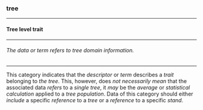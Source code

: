 ### tree



------
#### Tree level trait



------
###### The data or term refers to tree domain information.



------
This category indicates that the *descriptor* or *term* describes a *trait* belonging to *the tree*. This, however, does *not necessarily mean* that the associated data *refers* to a *single tree*, it *may* be the *average* or *statistical calculation* applied to a *tree population*. Data of this category should either *include* a specific *reference* to a *tree* or a *reference* to a specific *stand*.